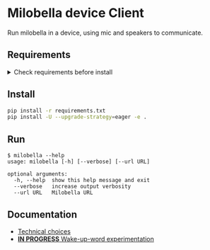 # Milobella device Client

Run milobella in a device, using mic and speakers to communicate.

## Requirements
<details>
  <summary>Check requirements before install</summary>

### #1 : Google cloud authentication configuration
Authentication process is detailed in this documentation https://cloud.google.com/speech-to-text/docs/quickstart-protocol.

It is using basically a ``GOOGLE_APPLICATION_CREDENTIALS`` env variable pointing to a JSON private key file.
The JSON private key is generated when you create a Service Account.

Make sure you activated both of the APIs in your Google Cloud Project, and the same JSON file will be used.

### #2 : Milobella authentication configuration
The env variable ``MILOBELLA_AUTHORIZATION_TOKEN`` should contain the JWToken generated every time you authenticate.
A script ``authenticate.sh`` is here to show you how. (You need [jq](https://stedolan.github.io/jq/download/) if you want to use it)
```
export MILOBELLA_USERNAME=myuser
export MILOBELLA_PASSWORD=mypass
source authenticate.sh
```

### #3 : Raspberry audio configuration
If you are using a Raspberry PI B+ with RASPIAUDIO Ultra +, check the
[RASPIAUDIO ultra+ configuation](docs/raspiaudio-ultra+-configuration.md) documentation.

### #4 : Make sure you have all dependencies installed
On linux :
```bash
sudo apt-get install libasound-dev portaudio19-dev libportaudio2 libportaudiocpp0
sudo apt-get install ffmpeg
sudo apt-get install libpulse-dev
sudo apt-get install python3-pyaudio
```
</details>

## Install
```bash
pip install -r requirements.txt
pip install -U --upgrade-strategy=eager -e .
```

## Run
```
$ milobella --help
usage: milobella [-h] [--verbose] [--url URL]

optional arguments:
  -h, --help  show this help message and exit
  --verbose   increase output verbosity
  --url URL   Milobella URL
```

## Documentation
- [Technical choices](./docs/technical-choices.md)
- [**IN PROGRESS** Wake-up-word experimentation](./docs/wake-up-word-experimentation.md)
